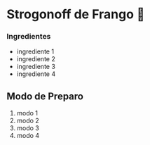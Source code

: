 # Strogonoff de Frango :chicken:

### Ingredientes

- ingrediente 1
- ingrediente 2
- ingrediente 3
- ingrediente 4

## Modo de Preparo

1. modo 1
1. modo 2
1. modo 3
1. modo 4








